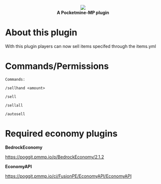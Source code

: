 <p align="center">
    <a href="https://github.com/Terpz710/Sell-PM5/blob/main/icon.png"><img src="https://github.com/Terpz710/Sell-PM5/blob/main/icon.png"></img></a><br>
    <b>A Pocketmine-MP plugin</b>

# About this plugin

With this plugin players can now sell items specifed through the items.yml

# Commands/Permissions

```
Commands:

/sellhand <amount>

/sell

/sellall

/autosell
```

# Required economy plugins

**BedrockEconomy**

https://poggit.pmmp.io/p/BedrockEconomy/2.1.2

**EconomyAPI**

https://poggit.pmmp.io/ci/FusionPE/EconomyAPI/EconomyAPI
